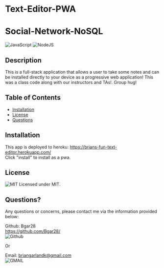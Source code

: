 # Text-Editor-PWA

# Social-Network-NoSQL
 ![JavaScript](https://img.shields.io/badge/JavaScript-323330?style=for-the-badge&logo=javascript&logoColor=F7DF1E)
 ![NodeJS](https://img.shields.io/badge/Node.js-43853D?style=for-the-badge&logo=node.js&logoColor=white)
  
  ## Description 
  
  This is a full-stack application that allows a user to take some notes and can be installed directly to your device as a progressive web application! This was a class code along with our instructors and TAs!. Group hug!
  ## Table of Contents
  * [Installation](#installation)
  * [License](#license)
  * [Questions](#questions)
   
  ## Installation
This app is deployed to heroku: https://brians-fun-text-editor.herokuapp.com/ <br>
Click "install" to install as a pwa. <br>
 

  ## License
  ![MIT](https://img.shields.io/badge/License-MIT-yellow.svg) Licensed under MIT.

  

  ## Questions?

  Any questions or concerns, please contact me via the information provided below:

  Github: Bgar28 <br> https://github.com/Bgar28/ <br>
  ![Github](https://img.shields.io/badge/GitHub-100000?style=for-the-badge&logo=github&logoColor=white)

  Or

  Email: briangarlandk@gmail.com <br>
  ![GMAIL](https://img.shields.io/badge/Gmail-D14836?style=for-the-badge&logo=gmail&logoColor=white)